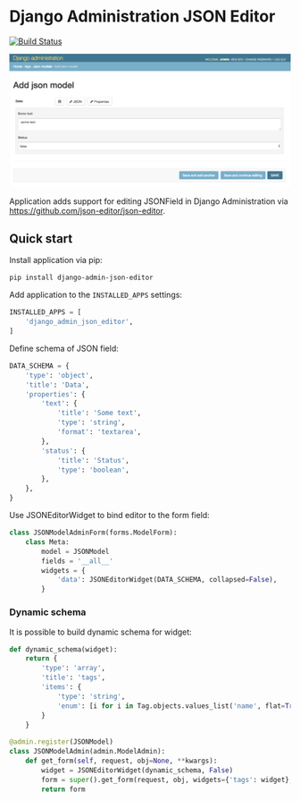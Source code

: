 # Django Administration JSON Editor

[![Build Status](https://travis-ci.org/abogushov/django-admin-json-editor.svg?branch=master)](https://travis-ci.org/abogushov/django-admin-json-editor)

![Admin Json Editor](example/example.png)

Application adds support for editing JSONField in Django Administration via <https://github.com/json-editor/json-editor>.

## Quick start

Install application via pip:

```bash
pip install django-admin-json-editor
```

Add application to the `INSTALLED_APPS` settings:

```python
INSTALLED_APPS = [
    'django_admin_json_editor',
]
```

Define schema of JSON field:

```python
DATA_SCHEMA = {
    'type': 'object',
    'title': 'Data',
    'properties': {
        'text': {
            'title': 'Some text',
            'type': 'string',
            'format': 'textarea',
        },
        'status': {
            'title': 'Status',
            'type': 'boolean',
        },
    },
}
```

Use JSONEditorWidget to bind editor to the form field:

```python
class JSONModelAdminForm(forms.ModelForm):
    class Meta:
        model = JSONModel
        fields = '__all__'
        widgets = {
            'data': JSONEditorWidget(DATA_SCHEMA, collapsed=False),
        }
```

### Dynamic schema

It is possible to build dynamic schema for widget:

```python
def dynamic_schema(widget):
    return {
        'type': 'array',
        'title': 'tags',
        'items': {
            'type': 'string',
            'enum': [i for i in Tag.objects.values_list('name', flat=True)],
        }
    }
```

```python
@admin.register(JSONModel)
class JSONModelAdmin(admin.ModelAdmin):
    def get_form(self, request, obj=None, **kwargs):
        widget = JSONEditorWidget(dynamic_schema, False)
        form = super().get_form(request, obj, widgets={'tags': widget}, **kwargs)
        return form
```
